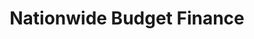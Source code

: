 ---
title: Nationwide Budget Finance
slug: nationwide-budget-finance
updated-on: '2024-05-30T13:44:31.749Z'
created-on: '2024-05-30T13:41:46.671Z'
published-on: '2024-05-30T13:54:32.469Z'
f_city-state-2:
- cms/city/hattiesburg-ms.md
- cms/city/eugene-or.md
- cms/city/midvale-ut.md
- cms/city/layton-ut.md
- cms/city/ogden-ut.md
- cms/city/sandy-ut.md
- cms/city/vancouver-wa.md
- cms/city/kennewick-wa.md
- cms/city/milton-freewater-or.md
- cms/city/lake-city-ut.md
f_locations:
- cms/payday-loan/nationwide-budget-finance-22889.md
- cms/payday-loan/nationwide-budget-finance-22890.md
- cms/payday-loan/nationwide-budget-finance-22891.md
- cms/payday-loan/nationwide-budget-finance-22892.md
- cms/payday-loan/nationwide-budget-finance-22893.md
- cms/payday-loan/nationwide-budget-finance-22894.md
- cms/payday-loan/nationwide-budget-finance-22895.md
- cms/payday-loan/nationwide-budget-finance-22896.md
- cms/payday-loan/nationwide-budget-finance-22897.md
- cms/payday-loan/nationwide-budget-finance-22898.md
f_states:
- cms/state/mississippi.md
- cms/state/oregon.md
- cms/state/utah.md
- cms/state/washington.md
layout: '[company].html'
tags: company
---